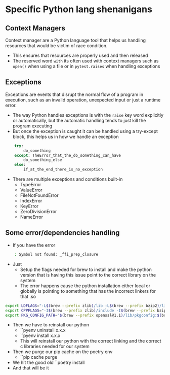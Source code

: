# Specific Python lang shenanigans

## Context Managers

Context manager are a Python language tool that helps us handling resources that would be victim of race condition.

- This ensures that resources are properly used and then released
- The reserved word ``with`` its often used with context managers such as ``open()`` when using a file or in ``pytest.raises`` when handling exceptions

## Exceptions

Exceptions are events that disrupt the normal flow of a program in execution, such as an invalid operation, unexpected input or just a runtime error.

- The way Python handles exceptions is with the ``raise`` key word explicitly or automatically, but the automatic handling tends to just kill the program executing
- But once the exception is caught it can be handled using a try-except block, this helps us in how we handle an exception

```Python
    try:
        do_something
    except: TheError_that_the_do_something_can_have
        do_something_else
    else:
        if_at_the_end_there_is_no_exception
```

- There are multiple exceptions and conditions built-in
  - TypeError
  - ValueError
  - FileNotFoundError
  - IndexError
  - KeyError
  - ZeroDivisionError
  - NameError
## Some error/dependencies handling
- If you have the error
```Bash
	: Symbol not found: _ffi_prep_closure
```
- Just
	- Setup the flags needed for brew to install and make the python version that is having this issue point to the correct library on the system
	- The error happens cause the python installation either local or globally is pointing to something that has the incorrect linkers for that .so
```Bash
export LDFLAGS="-L$(brew --prefix zlib)/lib -L$(brew --prefix bzip2)/lib -L$(brew --prefix openssl@1.1)/lib -L$(brew --prefix libffi)/lib"
export CPPFLAGS="-I$(brew --prefix zlib)/include -I$(brew --prefix bzip2)/include -I$(brew --prefix openssl@1.1)/include -I$(brew --prefix libffi)/include"
export PKG_CONFIG_PATH="$(brew --prefix openssl@1.1)/lib/pkgconfig:$(brew --prefix libffi)/lib/pkgconfig"
```
- Then we have to reinstall our python
	- ``pyenv uninstall x.x.x
	- ``pyenv install x.x.x
	- This will reinstall our python with the correct linking and the correct c libraries needed for our system
- Then we purge our pip cache on the poetry env
	- ``pip cache purge
- We hit the good old ``poetry install
- And that will be it